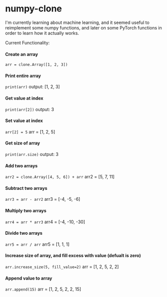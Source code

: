 # numpy-clone

I'm currently learning about machine learning, and it seemed useful to reimplement some numpy functions, and later on some PyTorch functions in order to learn how it actually works.

Current Functionality:

#### Create an array

`arr = clone.Array([1, 2, 3])`

#### Print entire array

`print(arr)` output: [1, 2, 3]

#### Get value at index

`print(arr[2])` output: 3

#### Set value at index

`arr[2] = 5` arr = [1, 2, 5]

#### Get size of array

`print(arr.size)` output: 3

#### Add two arrays

`arr2 = clone.Array([4, 5, 6]) + arr` arr2 = [5, 7, 11]

#### Subtract two arrays

`arr3 = arr - arr2` arr3 = [-4, -5, -6]

#### Multiply two arrays

`arr4 = arr * arr3` arr4 = [-4, -10, -30]

#### Divide two arrays

`arr5 = arr / arr` arr5 = [1, 1, 1]

#### Increase size of array, and fill excess with value (defualt is zero)

`arr.increase_size(5, fill_value=2)` arr = [1, 2, 5, 2, 2]

#### Append value to array

`arr.append(15)` arr = [1, 2, 5, 2, 2, 15]
